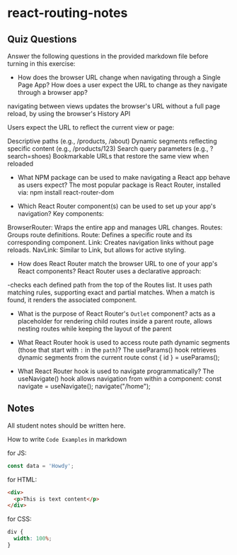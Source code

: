 # react-routing-notes

## Quiz Questions

Answer the following questions in the provided markdown file before turning in this exercise:

- How does the browser URL change when navigating through a Single Page App? How does a user expect the URL to change as they navigate through a browser app?

navigating between views updates the browser's URL without a full page reload, by using the browser's History API

Users expect the URL to reflect the current view or page:

Descriptive paths (e.g., /products, /about)
Dynamic segments reflecting specific content (e.g., /products/123)
Search query parameters (e.g., ?search=shoes)
Bookmarkable URLs that restore the same view when reloaded

- What NPM package can be used to make navigating a React app behave as users expect?
  The most popular package is React Router, installed via:
  npm install react-router-dom

- Which React Router component(s) can be used to set up your app's navigation?
  Key components:

BrowserRouter: Wraps the entire app and manages URL changes.
Routes: Groups route definitions.
Route: Defines a specific route and its corresponding component.
Link: Creates navigation links without page reloads.
NavLink: Similar to Link, but allows for active styling.

- How does React Router match the browser URL to one of your app's React components?
  React Router uses a declarative approach:

-checks each defined <Route> path from the top of the Routes list.
It uses path matching rules, supporting exact and partial matches.
When a match is found, it renders the associated component.

- What is the purpose of React Router's `Outlet` component?
  acts as a placeholder for rendering child routes inside a parent route, allows nesting routes while keeping the layout of the parent

- What React Router hook is used to access route path dynamic segments (those that start with `:` in the `path`)?
  The useParams() hook retrieves dynamic segments from the current route
  const { id } = useParams();

- What React Router hook is used to navigate programmatically?
  The useNavigate() hook allows navigation from within a component:
  const navigate = useNavigate();
  navigate("/home");

## Notes

All student notes should be written here.

How to write `Code Examples` in markdown

for JS:

```javascript
const data = 'Howdy';
```

for HTML:

```html
<div>
  <p>This is text content</p>
</div>
```

for CSS:

```css
div {
  width: 100%;
}
```
